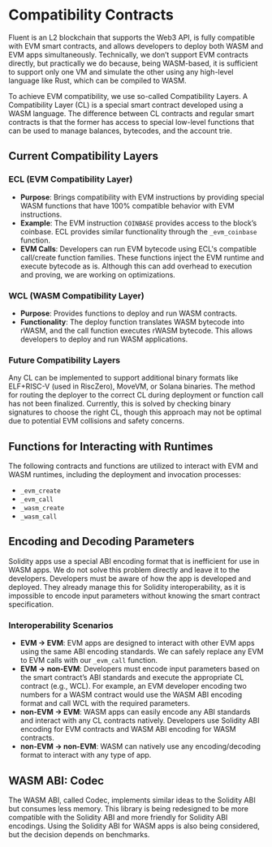 # Compatibility Contracts

Fluent is an L2 blockchain that supports the Web3 API, is fully compatible with EVM smart contracts, and allows developers to deploy both WASM and EVM apps simultaneously. Technically, we don’t support EVM contracts directly, but practically we do because, being WASM-based, it is sufficient to support only one VM and simulate the other using any high-level language like Rust, which can be compiled to WASM.

To achieve EVM compatibility, we use so-called Compatibility Layers. A Compatibility Layer (CL) is a special smart contract developed using a WASM language. The difference between CL contracts and regular smart contracts is that the former has access to special low-level functions that can be used to manage balances, bytecodes, and the account trie.

## Current Compatibility Layers

### ECL (EVM Compatibility Layer)

- **Purpose**: Brings compatibility with EVM instructions by providing special WASM functions that have 100% compatible behavior with EVM instructions.
- **Example**: The EVM instruction `COINBASE` provides access to the block’s coinbase. ECL provides similar functionality through the `_evm_coinbase` function.
- **EVM Calls**: Developers can run EVM bytecode using ECL's compatible call/create function families. These functions inject the EVM runtime and execute bytecode as is. Although this can add overhead to execution and proving, we are working on optimizations.

### WCL (WASM Compatibility Layer)

- **Purpose**: Provides functions to deploy and run WASM contracts.
- **Functionality**: The deploy function translates WASM bytecode into rWASM, and the call function executes rWASM bytecode. This allows developers to deploy and run WASM applications.

### Future Compatibility Layers

Any CL can be implemented to support additional binary formats like ELF+RISC-V (used in RiscZero), MoveVM, or Solana binaries. The method for routing the deployer to the correct CL during deployment or function call has not been finalized. Currently, this is solved by checking binary signatures to choose the right CL, though this approach may not be optimal due to potential EVM collisions and safety concerns.

## Functions for Interacting with Runtimes

The following contracts and functions are utilized to interact with EVM and WASM runtimes, including the deployment and invocation processes:

- `_evm_create`
- `_evm_call`
- `_wasm_create`
- `_wasm_call`

## Encoding and Decoding Parameters

Solidity apps use a special ABI encoding format that is inefficient for use in WASM apps. We do not solve this problem directly and leave it to the developers. Developers must be aware of how the app is developed and deployed. They already manage this for Solidity interoperability, as it is impossible to encode input parameters without knowing the smart contract specification.

### Interoperability Scenarios

- **EVM -> EVM**: EVM apps are designed to interact with other EVM apps using the same ABI encoding standards. We can safely replace any EVM to EVM calls with our `_evm_call` function.
- **EVM -> non-EVM**: Developers must encode input parameters based on the smart contract’s ABI standards and execute the appropriate CL contract (e.g., WCL). For example, an EVM developer encoding two numbers for a WASM contract would use the WASM ABI encoding format and call WCL with the required parameters.
- **non-EVM -> EVM**: WASM apps can easily encode any ABI standards and interact with any CL contracts natively. Developers use Solidity ABI encoding for EVM contracts and WASM ABI encoding for WASM contracts.
- **non-EVM -> non-EVM**: WASM can natively use any encoding/decoding format to interact with any type of app.

## WASM ABI: Codec

The WASM ABI, called Codec, implements similar ideas to the Solidity ABI but consumes less memory. This library is being redesigned to be more compatible with the Solidity ABI and more friendly for Solidity ABI encodings. Using the Solidity ABI for WASM apps is also being considered, but the decision depends on benchmarks.